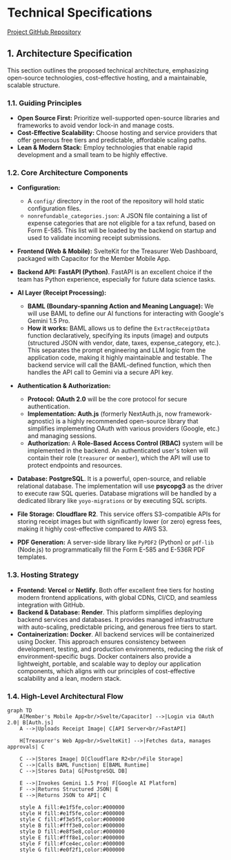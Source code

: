 # Technical Specifications

[Project GitHub Repository](https://github.com/daniel-m7/GoodStewards)




## 1. Architecture Specification

This section outlines the proposed technical architecture, emphasizing open-source technologies, cost-effective hosting, and a maintainable, scalable structure.

### 1.1. Guiding Principles
*   **Open Source First:** Prioritize well-supported open-source libraries and frameworks to avoid vendor lock-in and manage costs.
*   **Cost-Effective Scalability:** Choose hosting and service providers that offer generous free tiers and predictable, affordable scaling paths.
*   **Lean & Modern Stack:** Employ technologies that enable rapid development and a small team to be highly effective.

### 1.2. Core Architecture Components

*   **Configuration:**
    *   A `config/` directory in the root of the repository will hold static configuration files.
    *   `nonrefundable_categories.json`: A JSON file containing a list of expense categories that are not eligible for a tax refund, based on Form E-585. This list will be loaded by the backend on startup and used to validate incoming receipt submissions.

*   **Frontend (Web & Mobile):** SvelteKit for the Treasurer Web Dashboard, packaged with Capacitor for the Member Mobile App.
*   **Backend API:** **FastAPI (Python)**. FastAPI is an excellent choice if the team has Python experience, especially for future data science tasks.
*   **AI Layer (Receipt Processing):**
    *   **BAML (Boundary-spanning Action and Meaning Language):** We will use BAML to define our AI functions for interacting with Google's Gemini 1.5 Pro.
    *   **How it works:** BAML allows us to define the `ExtractReceiptData` function declaratively, specifying its inputs (image) and outputs (structured JSON with vendor, date, taxes, expense_category, etc.). This separates the prompt engineering and LLM logic from the application code, making it highly maintainable and testable. The backend service will call the BAML-defined function, which then handles the API call to Gemini via a secure API key.
*   **Authentication & Authorization:**
    *   **Protocol:** **OAuth 2.0** will be the core protocol for secure authentication.
    *   **Implementation:** **Auth.js** (formerly NextAuth.js, now framework-agnostic) is a highly recommended open-source library that simplifies implementing OAuth with various providers (Google, etc.) and managing sessions.
    *   **Authorization:** A **Role-Based Access Control (RBAC)** system will be implemented in the backend. An authenticated user's token will contain their role (`treasurer` or `member`), which the API will use to protect endpoints and resources.
*   **Database:** **PostgreSQL**. It is a powerful, open-source, and reliable relational database. The implementation will use **psycopg3** as the driver to execute raw SQL queries. Database migrations will be handled by a dedicated library like `yoyo-migrations` or by executing SQL scripts.
*   **File Storage:** **Cloudflare R2**. This service offers S3-compatible APIs for storing receipt images but with significantly lower (or zero) egress fees, making it highly cost-effective compared to AWS S3.
*   **PDF Generation:** A server-side library like `PyPDF2` (Python) or `pdf-lib` (Node.js) to programmatically fill the Form E-585 and E-536R PDF templates.

### 1.3. Hosting Strategy

*   **Frontend:** **Vercel** or **Netlify**. Both offer excellent free tiers for hosting modern frontend applications, with global CDNs, CI/CD, and seamless integration with GitHub.
*   **Backend & Database:** **Render**. This platform simplifies deploying backend services and databases. It provides managed infrastructure with auto-scaling, predictable pricing, and generous free tiers to start.
*   **Containerization:** **Docker**. All backend services will be containerized using Docker. This approach ensures consistency between development, testing, and production environments, reducing the risk of environment-specific bugs. Docker containers also provide a lightweight, portable, and scalable way to deploy our application components, which aligns with our principles of cost-effective scalability and a lean, modern stack.

### 1.4. High-Level Architectural Flow

```mermaid
graph TD
    A[Member's Mobile App<br/>Svelte/Capacitor] -->|Login via OAuth 2.0| B[Auth.js]
    A -->|Uploads Receipt Image| C[API Server<br/>FastAPI]
    
    H[Treasurer's Web App<br/>SvelteKit] -->|Fetches data, manages approvals| C
    
    C -->|Stores Image| D[Cloudflare R2<br/>File Storage]
    C -->|Calls BAML Function| E[BAML Runtime]
    C -->|Stores Data| G[PostgreSQL DB]
    
    E -->|Invokes Gemini 1.5 Pro| F[Google AI Platform]
    F -->|Returns Structured JSON| E
    E -->|Returns JSON to API| C
    
    style A fill:#e1f5fe,color:#000000
    style H fill:#e1f5fe,color:#000000
    style C fill:#f3e5f5,color:#000000
    style B fill:#fff3e0,color:#000000
    style D fill:#e8f5e8,color:#000000
    style E fill:#fff8e1,color:#000000
    style F fill:#fce4ec,color:#000000
    style G fill:#e0f2f1,color:#000000
```